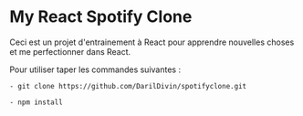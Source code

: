 # My React Spotify Clone

Ceci est un projet d'entrainement à React pour apprendre nouvelles choses et me perfectionner dans React.

Pour utiliser taper les commandes suivantes : 

```
- git clone https://github.com/DarilDivin/spotifyclone.git

- npm install
```
